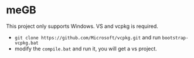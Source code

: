 # meGB
This project only supports Windows.
VS and vcpkg is required.

- `git clone https://github.com/Microsoft/vcpkg.git` and run `bootstrap-vcpkg.bat`
- modify the `compile.bat` and run it, you will get a vs project.

